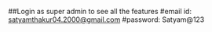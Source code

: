 ##Login as super admin to see all the features
#email id: satyamthakur04.2000@gmail.com
#password: Satyam@123
